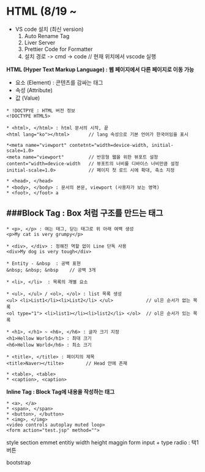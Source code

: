 # HTML (8/19 ~

* VS code 설치 (최신 version)
  1. Auto Rename Tag
  2. Liver Server
  3. Prettier Code for Formatter
  4. 설치 경로 -> cmd -> code // 현재 위치에서 vscode 실행               


**HTML (Hyper Text Markup Language) : 웹 페이지에서 다른 페이지로 이동 가능**
* 요소 (Element) : 콘텐츠를 감싸는 태그
* 속성 (Attribute)
* 값 (Value)

```
* !DOCTPYE : HTML 버전 정보
<!DOCTYPE HTML5>

* <html>, </html> : html 문서의 시작, 끝
<html lang="ko"></html>       // lang 속성으로 기본 언어가 한국어임을 표시

*<meta name="viewport" contetnt="width=device-width, initial-scale=1.0>
<meta name="viewport"         // 반응형 웹을 위한 뷰포트 설정
content="width=device-width   // 뷰포트의 너비를 디바이스 너비만큼 설정
initial-scale=1.0>            // 페이지 첫 로드 시에 확대, 축소 지정

* <head>, </head>
* <body>, </body> : 문서의 본문, viewport (사용자가 보는 영역)
* <foot>, </foot> a
```

###Block Tag : Box 처럼 구조를 만드는 태그
-------------------------------------------
```
* <p>, </p> : 여는 태그, 닫는 태그로 위 아래 여백 생성
<p>My cat is very grumpy</p>

* <div>, </div> : 정해진 역할 없이 Line 단독 사용
<div>My dog is very tough</div>

* Entity - &nbsp  : 공백 표현
&nbsp; &nbsp; &nbsp    // 공백 3개

* <li>, </li>  : 목록의 개별 요소

* <ul>, </ul> / <ol>, </ol> : list 목록 생성
<ul> <li>List1</li><li>List2</li> </ul>            // ul은 순서가 없는 목록 
<ol type="1"> <li>list1></li><li>list2</li> </ol>  // ol은 순서가 있는 목록

* <h1>, </h1> ~ <h6>, </h6> : 글자 크기 지정 
<h1>Hellow World</h1> : 최대 크기
<h6>Hellow World</h6> : 최소 크기

* <title>, </title> : 페이지의 제목
<title>Naver></tilte>        // Head 안에 존재

* <table>, <table>
* <caption>, <caption>

```
**Inline Tag : Block Tag에 내용을 작성하는 태그**
```
* <a>, </a>
* <span>, </span>
* <button>, </button>
* <img>, </img>
<video controls autoplay muted loop>
<form action="test.jsp" method="">
```
style
section
emmet
entitiy
width height
maggin
form
input + type
radio : 택1 버튼

bootstrap
